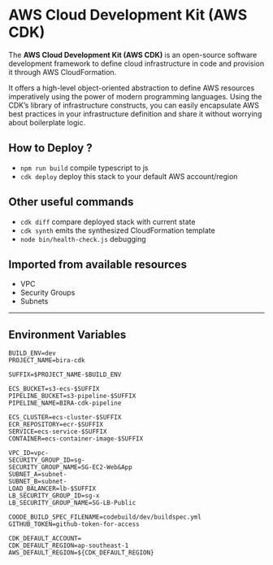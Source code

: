 # AWS Cloud Development Kit (AWS CDK)

The **AWS Cloud Development Kit (AWS CDK)** is an open-source software development framework to define cloud infrastructure in code and provision it through AWS CloudFormation.

It offers a high-level object-oriented abstraction to define AWS resources imperatively using the power of modern programming languages. Using the CDK’s library of infrastructure constructs, you can easily encapsulate AWS best practices in your infrastructure definition and share it without worrying about boilerplate logic.


## How to Deploy ?

 * `npm run build`  compile typescript to js
 * `cdk deploy` deploy this stack to your default AWS account/region

## Other useful commands

 * `cdk diff` compare deployed stack with current state
 * `cdk synth` emits the synthesized CloudFormation template
 * `node bin/health-check.js` debugging


## Imported from available resources
  - VPC
  - Security Groups
  - Subnets


---
## Environment Variables

    BUILD_ENV=dev
    PROJECT_NAME=bira-cdk

    SUFFIX=$PROJECT_NAME-$BUILD_ENV

    ECS_BUCKET=s3-ecs-$SUFFIX
    PIPELINE_BUCKET=s3-pipeline-$SUFFIX
    PIPELINE_NAME=BIRA-cdk-pipeline

    ECS_CLUSTER=ecs-cluster-$SUFFIX
    ECR_REPOSITORY=ecr-$SUFFIX
    SERVICE=ecs-service-$SUFFIX
    CONTAINER=ecs-container-image-$SUFFIX

    VPC_ID=vpc-
    SECURITY_GROUP_ID=sg-
    SECURITY_GROUP_NAME=SG-EC2-Web&App
    SUBNET_A=subnet-
    SUBNET_B=subnet-
    LOAD_BALANCER=lb-$SUFFIX
    LB_SECURITY_GROUP_ID=sg-x
    LB_SECURITY_GROUP_NAME=SG-LB-Public

    COODE_BUILD_SPEC_FILENAME=codebuild/dev/buildspec.yml
    GITHUB_TOKEN=github-token-for-access

    CDK_DEFAULT_ACCOUNT=
    CDK_DEFAULT_REGION=ap-southeast-1
    AWS_DEFAULT_REGION=${CDK_DEFAULT_REGION}